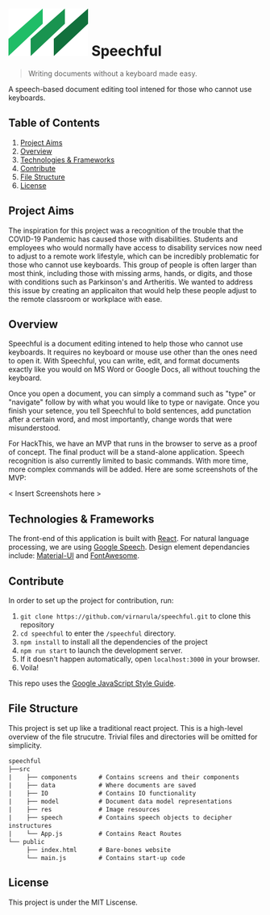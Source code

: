 # ![Logo](./src/res/logo.svg) Speechful 

> Writing documents without a keyboard made easy.

A speech-based document editing tool intened for those who cannot use keyboards. 

## Table of Contents
1. [Project Aims](#project-aims)
1. [Overview](#overview)
1. [Technologies & Frameworks](#technologies--frameworks)
1. [Contribute](#contribute)
1. [File Structure](#file-structure)
1. [License](#License)

## Project Aims
The inspiration for this project was a recognition of the trouble that the COVID-19 Pandemic has caused those with disabilities. Students and employees who would normally have access to disability services now need to adjust to a remote work lifestyle, which can be incredibly problematic for those who cannot use keyboards. This group of people is often larger than most think, including those with missing arms, hands, or digits, and those with conditions such as Parkinson's and Artheritis. We wanted to address this issue by creating an applicaiton that would help these people adjust to the remote classroom or workplace with ease. 

## Overview
Speechful is a document editing intened to help those who cannot use keyboards. It requires no keyboard or mouse use other than the ones need to open it. With Speechful, you can write, edit, and format documents exactly like you would on MS Word or Google Docs, all without touching the keyboard. 

Once you open a document, you can simply a command such as "type" or "navigate" follow by with what you would like to type or navigate. Once you finish your setence, you tell Speechful to bold sentences, add punctation after a certain word, and most importantly, change words that were misunderstood.

For HackThis, we have an MVP that runs in the browser to serve as a proof of concept. The final product will be a stand-alone application. Speech recognition is also currently limited to basic commands. With more time, more complex commands will be added. Here are some screenshots of the MVP:

< Insert Screenshots here >

## Technologies & Frameworks
The front-end of this application is built with [React](https://reactjs.org/). For natural language processing, we are using [Google Speech](https://developer.mozilla.org/en-US/docs/Web/API/Web_Speech_API). Design element dependancies include: [Material-UI](https://material-ui.com/) and [FontAwesome](https://fontawesome.com/).

## Contribute
In order to set up the project for contribution, run:
1. `git clone https://github.com/virnarula/speechful.git` to clone this repository
1. `cd speechful` to enter the `/speechful` directory.
1. `npm install` to install all the dependencies of the project
1. `npm run start` to launch the development server.
1. If it doesn't happen automatically, open `localhost:3000` in your browser.
1. Voila!

This repo uses the [Google JavaScript Style Guide](https://google.github.io/styleguide/jsguide.html).

## File Structure
This project is set up like a traditional react project. This is a high-level overview of the file strucutre. Trivial files and directories will be omitted for simplicity.

```
speechful
├──src
|    ├── components      # Contains screens and their components
|    ├── data            # Where documents are saved 
|    ├── IO              # Contains IO functionality
|    ├── model           # Document data model representations
|    ├── res             # Image resources
|    ├── speech          # Contains speech objects to decipher instructures
|    └── App.js          # Contains React Routes
└── public
     ├── index.html      # Bare-bones website 
     └── main.js         # Contains start-up code
```

## License
This project is under the MIT Liscense.
